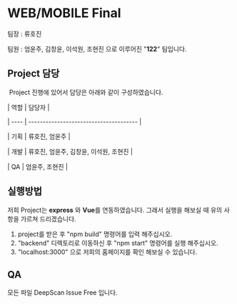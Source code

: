 # WEB/MOBILE Final

팀장 : 류호진

팀원 : 엄윤주, 김창윤, 이석원, 조현진 으로 이루어진 "**122**" 팀입니다.



## Project 담당

​	Project 진행에 있어서 담당은 아래와 같이 구성하였습니다.



| 역할 | 담당자                                 |

| ---- | -------------------------------------- |

| 기획 | 류호진, 엄윤주                         |

| 개발 | 류호진, 엄윤주, 김창윤, 이석원, 조현진 |

| QA   | 엄윤주, 조현진                         |



## 실행방법

 저희 Project는 **express** 와 **Vue**를 연동하였습니다. 그래서 실행을 해보실 때 유의 사항을 가르쳐 드리겠습니다.



1. project를 받은 후 "npm build" 명령어를 입력 해주십시오.
2. "backend" 디렉토리로 이동하신 후 "npm start" 명령어를 실행 해주십시오.
3. "localhost:3000" 으로 저희의 홈페이지를 확인 해보실 수 있습니다.



## QA

 모든 파일 DeepScan Issue Free 입니다.